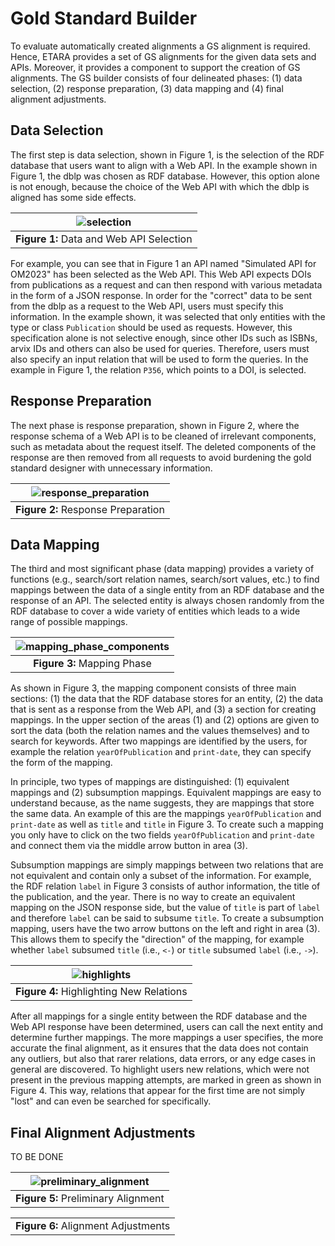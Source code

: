 # Gold Standard Builder
To evaluate automatically created alignments a GS alignment is required. Hence, ETARA provides a set of GS alignments for the given data sets and APIs. Moreover, it provides a component to support the creation of GS alignments. The GS builder consists of four delineated phases: (1) data selection, (2) response preparation, (3) data mapping and (4) final alignment adjustments.

## Data Selection
The first step is data selection, shown in Figure 1, is the selection of the RDF database that users want to align with a Web API. In the example shown in Figure 1, the dblp was chosen as RDF database. However, this option alone is not enough, because the choice of the Web API with which the dblp is aligned has some side effects. 

| ![selection](https://github.com/ETARA-Benchmark-System/.github/assets/4719393/17795ac7-262e-410a-b354-0f919a6da47a) |
|:--:| 
| **Figure 1:** Data and Web API Selection |

For example, you can see that in Figure 1 an API named "Simulated API for OM2023" has been selected as the Web API. This Web API expects DOIs from publications as a request and can then respond with various metadata in the form of a JSON response. In order for the "correct" data to be sent from the dblp as a request to the Web API, users must specify this information. In the example shown, it was selected that only entities with the type or class `Publication` should be used as requests. However, this specification alone is not selective enough, since other IDs such as ISBNs, arvix IDs and others can also be used for queries. Therefore, users must also specify an input relation that will be used to form the queries. In the example in Figure 1, the relation `P356`, which points to a DOI, is selected.

## Response Preparation
The next phase is response preparation, shown in Figure 2, where the response schema of a Web API is to be cleaned of irrelevant components, such as metadata about the request itself. The deleted components of the response are then removed from all requests to avoid burdening the gold standard designer with unnecessary information.

| ![response_preparation](https://github.com/ETARA-Benchmark-System/.github/assets/4719393/795f0cbc-1c5b-46df-91d8-2d54864d9b45) |
|:--:| 
| **Figure 2:** Response Preparation |


## Data Mapping
The third and most significant phase (data mapping) provides a variety of functions (e.g., search/sort relation names, search/sort values, etc.) to find mappings between the data of a single entity from an RDF database and the response of an API. The selected entity is always chosen randomly from the RDF database to cover a wide variety of entities which leads to a wide range of possible mappings.

| ![mapping_phase_components](https://github.com/ETARA-Benchmark-System/.github/assets/4719393/1431c38b-ba4d-4230-b222-86ca5a8b3fc8) |
|:--:| 
| **Figure 3:** Mapping Phase |

As shown in Figure 3, the mapping component consists of three main sections: (1) the data that the RDF database stores for an entity, (2) the data that is sent as a response from the Web API, and (3) a section for creating mappings. In the upper section of the areas (1) and (2) options are given to sort the data (both the relation names and the values themselves) and to search for keywords. After two mappings are identified by the users, for example the relation `yearOfPublication` and `print-date`, they can specify the form of the mapping. 

In principle, two types of mappings are distinguished: (1) equivalent mappings and (2) subsumption mappings. Equivalent mappings are easy to understand because, as the name suggests, they are mappings that store the same data. An example of this are the mappings `yearOfPublication` and `print-date` as well as `title` and `title` in Figure 3. To create such a mapping you only have to click on the two fields `yearOfPublication` and `print-date` and connect them via the middle arrow button in area (3). 

Subsumption mappings are simply mappings between two relations that are not equivalent and contain only a subset of the information. For example, the RDF relation `label` in Figure 3 consists of author information, the title of the publication, and the year. There is no way to create an equivalent mapping on the JSON response side, but the value of `title` is part of `label` and therefore `label` can be said to subsume `title`. To create a subsumption mapping, users have the two arrow buttons on the left and right in area (3). This allows them to specify the "direction" of the mapping, for example whether `label` subsumed `title` (i.e., `<-`) or `title` subsumed `label` (i.e., `->`).

| ![highlights](https://github.com/ETARA-Benchmark-System/.github/assets/4719393/7a222ee4-858c-4d96-814a-021a53243c6a) |
|:--:| 
| **Figure 4:** Highlighting New Relations |

After all mappings for a single entity between the RDF database and the Web API response have been determined, users can call the next entity and determine further mappings. The more mappings a user specifies, the more accurate the final alignment, as it ensures that the data does not contain any outliers, but also that rarer relations, data errors, or any edge cases in general are discovered. To highlight users new relations, which were not present in the previous mapping attempts, are marked in green as shown in Figure 4. This way, relations that appear for the first time are not simply "lost" and can even be searched for specifically.

## Final Alignment Adjustments

TO BE DONE

| ![preliminary_alignment](https://github.com/ETARA-Benchmark-System/.github/assets/4719393/f6222d99-6831-441a-a043-1fdc59c83ab5) |
|:--:| 
| **Figure 5:** Preliminary Alignment |

|  | 
|:--:| 
| **Figure 6:** Alignment Adjustments |

